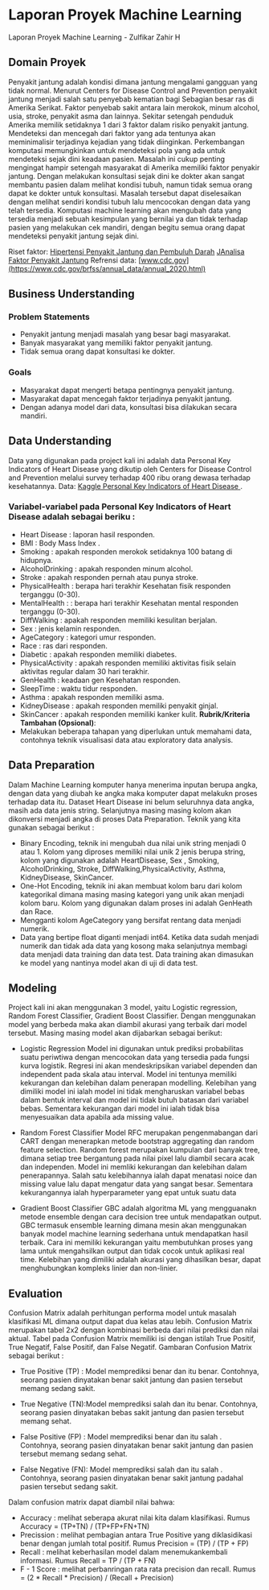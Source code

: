 # Laporan Proyek Machine Learning


Laporan Proyek Machine Learning - Zulfikar Zahir H
## Domain Proyek

Penyakit jantung adalah kondisi dimana jantung mengalami gangguan yang tidak normal. Menurut Centers for Disease Control and Prevention penyakit jantung menjadi salah satu penyebab kematian bagi Sebagian besar ras di Amerika Serikat. Faktor penyebab sakit antara lain merokok, minum alcohol, usia, stroke, penyakit asma dan lainnya. Sekitar setengah penduduk Amerika memilik setidaknya 1 dari 3 faktor dalam risiko penyakit jantung. Mendeteksi dan mencegah dari faktor yang ada tentunya akan meminimalisir terjadinya kejadian yang tidak diinginkan. Perkembangan komputasi memungkinkan untuk mendeteksi pola yang ada untuk mendeteksi sejak dini keadaan pasien.
Masalah ini cukup penting mengingat hampir setengah masyarakat di Amerika memiliki faktor penyakir jantung. Dengan melakukan konsultasi sejak dini ke dokter akan sangat membantu pasien dalam melihat kondisi tubuh, namun tidak semua orang dapat ke dokter untuk konsultasi. Masalah tersebut dapat diselesaikan dengan melihat sendiri kondisi tubuh lalu mencocokan dengan data yang telah tersedia. Komputasi machine learning akan mengubah data yang tersedia menjadi sebuah kesimpulan yang bernilai ya dan tidak terhadap pasien yang melakukan cek mandiri, dengan begitu semua orang dapat mendeteksi penyakit jantung sejak dini.

Riset faktor: 
[Hipertensi Penyakit Jantung dan Pembuluh Darah](http://p2ptm.kemkes.go.id/infographic-p2ptm/hipertensi-penyakit-jantung-dan-pembuluh-darah/faktor-pemicu-gejala-serangan-jantung)
[JAnalisa Faktor Penyakit Jantung](https://jurnal.unimus.ac.id/index.php/kedokteran/article/download/1341/1396)
Refrensi data: [www.cdc.gov](https://www.cdc.gov/brfss/annual_data/annual_2020.html) 

## Business Understanding

### Problem Statements

- Penyakit jantung menjadi masalah yang besar bagi masyarakat.
- Banyak masyarakat yang memiliki faktor penyakit jantung.
- Tidak semua orang dapat konsultasi ke dokter.

### Goals
- Masyarakat dapat mengerti betapa pentingnya penyakit jantung.
- Masyarakat dapat mencegah faktor terjadinya penyakit jantung.
- Dengan adanya model dari data, konsultasi bisa dilakukan secara mandiri.


## Data Understanding
Data yang digunakan pada project kali ini adalah data Personal Key Indicators of Heart Disease yang dikutip oleh Centers for Disease Control and Prevention melalui survey terhadap 400 ribu orang dewasa terhadap kesehatannya. 
Data: [Kaggle Personal Key Indicators of Heart Disease  ](https://www.kaggle.com/datasets/kamilpytlak/personal-key-indicators-of-heart-disease/metadata).

### Variabel-variabel pada Personal Key Indicators of Heart Disease adalah sebagai beriku :
- Heart Disease : laporan hasil responden.
- BMI : Body Mass Index .
- Smoking : apakah responden merokok setidaknya 100 batang di hidupnya.
- AlcoholDrinking : apakah responden minum alcohol.
- Stroke : apakah responden pernah atau punya stroke.
- PhysicalHealth : berapa hari terakhir Kesehatan fisik responden terganggu (0-30).
- MentalHealth : : berapa hari terakhir Kesehatan mental responden terganggu (0-30).
- DiffWalking : apakah responden memiliki kesulitan berjalan.
- Sex : jenis kelamin responden.
- AgeCategory : kategori umur responden.
- Race : ras dari responden.
- Diabetic : apakah responden memiliki diabetes.
- PhysicalActivity : apakah responden memiliki aktivitas fisik selain aktivitas regular dalam 30 hari terakhir.
- GenHealth : keadaan gen Kesehatan responden.
- SleepTime : waktu tidur responden.
- Asthma : apakah responden memiliki asma.
- KidneyDisease : apakah responden memiliki penyakit ginjal.
- SkinCancer : apakah responden memiliki kanker kulit.
**Rubrik/Kriteria Tambahan (Opsional)**:
- Melakukan beberapa tahapan yang diperlukan untuk memahami data, contohnya teknik visualisasi data atau exploratory data analysis.

## Data Preparation
Dalam Machine Learning komputer hanya menerima inputan berupa angka, dengan data yang diubah ke angka maka komputer dapat melakukn proses terhadap data itu. Dataset Heart Disease ini belum seluruhnya data angka, masih ada data jenis string. Selanjutnya masing masing kolom akan dikonversi menjadi angka di proses Data Preparation.
Teknik yang kita gunakan sebagai berikut :
- Binary Encoding, teknik ini mengubah dua nilai unik string menjadi 0 atau 1. Kolom yang diproses memiliki nilai unik 2 jenis berupa string, kolom yang digunakan adalah HeartDisease, Sex , Smoking, AlcoholDrinking, Stroke, DiffWalking,PhysicalActivity, Asthma, KidneyDisease, SkinCancer.
- One-Hot Encoding, teknik ini akan membuat kolom baru dari kolom kategorikal dimana masing masing kategori yang unik akan menjadi kolom baru. Kolom yang digunakan dalam proses ini adalah GenHeath dan Race.
- Mengganti kolom AgeCategory yang bersifat rentang data menjadi numerik.
- Data yang bertipe float diganti menjadi int64.
Ketika data sudah menjadi numerik dan tidak ada data yang kosong maka selanjutnya membagi data menjadi data training dan data test. Data training akan dimasukan ke model yang nantinya model akan di uji di data test. 

## Modeling
Project kali ini akan menggunakan 3 model, yaitu Logistic regression, Random Forest Classifier, Gradient Boost Classifier. Dengan menggunakan model yang berbeda maka akan diambil akurasi yang terbaik dari model tersebut. Masing masing model akan dijabarkan sebagai berikut:
- Logistic Regression
Model ini digunakan untuk prediksi probabilitas suatu periwtiwa dengan mencocokan data yang tersedia pada fungsi kurva logistik. Regresi ini akan mendeskripsikan variabel dependen dan independent pada skala atau interval.
Model ini tentunya memiliki kekurangan dan kelebihan dalam penerapan modelling. Kelebihan yang dimiliki model ini ialah model ini tidak mengharuskan variabel bebas dalam bentuk interval dan model ini tidak butuh batasan dari variabel bebas. Sementara kekurangan dari model ini ialah tidak bisa menyesuaikan data apabila ada missing value.
 
- Random Forest Classifier
Model RFC merupakan pengenmabangan dari CART dengan menerapkan metode bootstrap aggregating dan random feature selection. Random forest merupakan kumpulan dari banyak tree, dimana setiap tree bergantung pada nilai pixel lalu diambil secara acak dan independen.
Model ini memliki kekurangan dan kelebihan dalam penerapannya. Salah satu kelebihannya ialah dapat  menatasi noice dan missing value lalu dapat mengatur data yang sangat besar. Sementara kekurangannya ialah hyperparameter yang epat untuk suatu data
- Gradient Boost Classifier
GBC adalah algoritma ML yang mengguanakn metode ensemble dengan cara decision tree untuk mendapatkan output. GBC termasuk ensemble learning dimana mesin akan menggunakan banyak model machine learning sederhana untuk mendapatkan hasil terbaik. Cara ini memiliki kekurangan yaitu membutuhkan proses yang lama untuk mengahsilkan output dan tidak cocok untuk aplikasi real time. Kelebihan yang dimiliki adalah akurasi yang dihasilkan besar, dapat menghubungkan kompleks linier dan non-linier. 

## Evaluation
Confusion Matrix adalah perhitungan performa model untuk masalah klasifikasi ML dimana output dapat dua kelas atau lebih. Confusion Matrix merupakan tabel 2x2 dengan kombinasi berbeda dari nilai prediksi dan nilai aktual. Tabel pada Confusion Matrix memiliki isi dengan istilah True Positif, True Negatif, False Positif, dan False Negatif. Gambaran Confusion Matrix sebagai berikut :
- True Positive (TP) : Model memprediksi benar dan itu benar. Contohnya, seorang pasien dinyatakan benar sakit jantung dan pasien tersebut memang sedang sakit.

- True Negative (TN):Model memprediksi salah dan itu  benar. Contohnya, seorang pasien dinyatakan bebas sakit jantung dan pasien tersebut memang sehat.

- False Positive (FP) :  Model memprediksi benar dan itu salah . Contohnya, seorang pasien dinyatakan benar sakit jantung dan pasien tersebut memang sedang sehat.

- False Negative (FN): Model memprediksi salah dan itu salah . Contohnya, seorang pasien dinyatakan benar sakit jantung padahal pasien tersebut sedang sakit.

Dalam confusion matrix dapat diambil nilai  bahwa:
- Accuracy : melihat seberapa akurat nilai kita dalam klasifikasi.
Rumus Accuracy = (TP+TN) / (TP+FP+FN+TN)
- Precission : melihat pembagian antara True Positive yang diklasidikasi benar dengan jumlah total positif.
Rumus Precision = (TP) / (TP + FP)
- Recall : melihat keberhasilan model dalam menemukankembali informasi.
Rumus Recall = TP / (TP + FN)
- F - 1 Score : melihat perbanringan rata rata precision dan recall.
Rumus = (2 * Recall * Precision) / (Recall + Precision)
